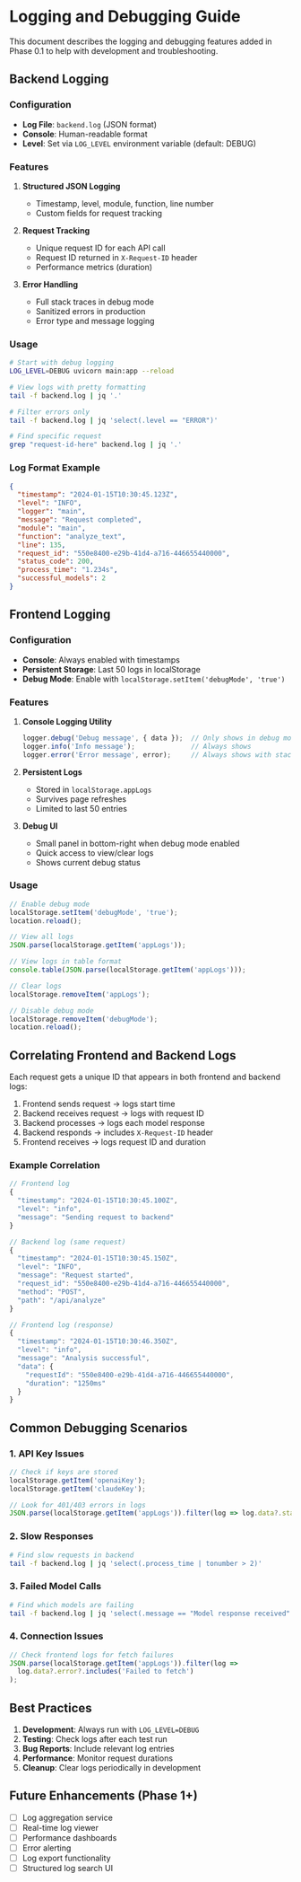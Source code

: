 # Logging and Debugging Guide

This document describes the logging and debugging features added in Phase 0.1 to help with development and troubleshooting.

## Backend Logging

### Configuration
- **Log File**: `backend.log` (JSON format)
- **Console**: Human-readable format
- **Level**: Set via `LOG_LEVEL` environment variable (default: DEBUG)

### Features
1. **Structured JSON Logging**
   - Timestamp, level, module, function, line number
   - Custom fields for request tracking

2. **Request Tracking**
   - Unique request ID for each API call
   - Request ID returned in `X-Request-ID` header
   - Performance metrics (duration)

3. **Error Handling**
   - Full stack traces in debug mode
   - Sanitized errors in production
   - Error type and message logging

### Usage
```bash
# Start with debug logging
LOG_LEVEL=DEBUG uvicorn main:app --reload

# View logs with pretty formatting
tail -f backend.log | jq '.'

# Filter errors only
tail -f backend.log | jq 'select(.level == "ERROR")'

# Find specific request
grep "request-id-here" backend.log | jq '.'
```

### Log Format Example
```json
{
  "timestamp": "2024-01-15T10:30:45.123Z",
  "level": "INFO",
  "logger": "main",
  "message": "Request completed",
  "module": "main",
  "function": "analyze_text",
  "line": 135,
  "request_id": "550e8400-e29b-41d4-a716-446655440000",
  "status_code": 200,
  "process_time": "1.234s",
  "successful_models": 2
}
```

## Frontend Logging

### Configuration
- **Console**: Always enabled with timestamps
- **Persistent Storage**: Last 50 logs in localStorage
- **Debug Mode**: Enable with `localStorage.setItem('debugMode', 'true')`

### Features
1. **Console Logging Utility**
   ```javascript
   logger.debug('Debug message', { data });  // Only shows in debug mode
   logger.info('Info message');              // Always shows
   logger.error('Error message', error);     // Always shows with stack
   ```

2. **Persistent Logs**
   - Stored in `localStorage.appLogs`
   - Survives page refreshes
   - Limited to last 50 entries

3. **Debug UI**
   - Small panel in bottom-right when debug mode enabled
   - Quick access to view/clear logs
   - Shows current debug status

### Usage
```javascript
// Enable debug mode
localStorage.setItem('debugMode', 'true');
location.reload();

// View all logs
JSON.parse(localStorage.getItem('appLogs'));

// View logs in table format
console.table(JSON.parse(localStorage.getItem('appLogs')));

// Clear logs
localStorage.removeItem('appLogs');

// Disable debug mode
localStorage.removeItem('debugMode');
location.reload();
```

## Correlating Frontend and Backend Logs

Each request gets a unique ID that appears in both frontend and backend logs:

1. Frontend sends request → logs start time
2. Backend receives request → logs with request ID
3. Backend processes → logs each model response
4. Backend responds → includes `X-Request-ID` header
5. Frontend receives → logs request ID and duration

### Example Correlation
```javascript
// Frontend log
{
  "timestamp": "2024-01-15T10:30:45.100Z",
  "level": "info",
  "message": "Sending request to backend"
}

// Backend log (same request)
{
  "timestamp": "2024-01-15T10:30:45.150Z",
  "level": "INFO",
  "message": "Request started",
  "request_id": "550e8400-e29b-41d4-a716-446655440000",
  "method": "POST",
  "path": "/api/analyze"
}

// Frontend log (response)
{
  "timestamp": "2024-01-15T10:30:46.350Z",
  "level": "info",
  "message": "Analysis successful",
  "data": {
    "requestId": "550e8400-e29b-41d4-a716-446655440000",
    "duration": "1250ms"
  }
}
```

## Common Debugging Scenarios

### 1. API Key Issues
```javascript
// Check if keys are stored
localStorage.getItem('openaiKey');
localStorage.getItem('claudeKey');

// Look for 401/403 errors in logs
JSON.parse(localStorage.getItem('appLogs')).filter(log => log.data?.status === 401);
```

### 2. Slow Responses
```bash
# Find slow requests in backend
tail -f backend.log | jq 'select(.process_time | tonumber > 2)'
```

### 3. Failed Model Calls
```bash
# Find which models are failing
tail -f backend.log | jq 'select(.message == "Model response received" and .has_error == true)'
```

### 4. Connection Issues
```javascript
// Check frontend logs for fetch failures
JSON.parse(localStorage.getItem('appLogs')).filter(log => 
  log.data?.error?.includes('Failed to fetch')
);
```

## Best Practices

1. **Development**: Always run with `LOG_LEVEL=DEBUG`
2. **Testing**: Check logs after each test run
3. **Bug Reports**: Include relevant log entries
4. **Performance**: Monitor request durations
5. **Cleanup**: Clear logs periodically in development

## Future Enhancements (Phase 1+)

- [ ] Log aggregation service
- [ ] Real-time log viewer
- [ ] Performance dashboards
- [ ] Error alerting
- [ ] Log export functionality
- [ ] Structured log search UI
